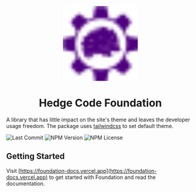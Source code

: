 <div align=center>
  <picture>
    <img src="https://raw.githubusercontent.com/hedge-code/foundation/fb0f686fa6468e0e111dbd860291a7968d5c7007/hedgecode-foundation-logo.svg" alt="" role="presentation" height="200" width="200" />
  </picture>
  <h1>Hedge Code Foundation</h1>
</div>

A library that has little impact on the site's theme and leaves the developer usage freedom.
The package uses [tailwindcss](https://tailwindcss.com/) to set default theme.

![Last Commit](https://img.shields.io/github/last-commit/hedge-code/foundation?style=for-the-badge&labelColor=%23000)
![NPM Version](https://img.shields.io/npm/v/@hedgecode/foundation?style=for-the-badge&color=%2307c&labelColor=%23000)
![NPM License](https://img.shields.io/npm/l/@hedgecode/foundation?style=for-the-badge&labelColor=%23000)

## Getting Started

Visit [https://foundation-docs.vercel.app](https://foundation-docs.vercel.app) to get started with Foundation and read the documentation.
